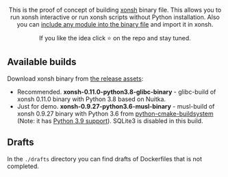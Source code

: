 <p align="center">
This is the proof of concept of building <a href="https://github.com/xonsh/xonsh">xonsh</a> binary file. This allows you to run xonsh interactive or run xonsh scripts without Python installation. Also you can <a href="https://github.com/anki-code/xonsh-binary/blob/516ec6ddeef414bcf2f15d61320f6df853b888e6/xonsh-0.11.0-python3.8-glibc-binary.Dockerfile#L12-L17">include any module into the binary file</a> and import it in xonsh.
</p>

<p align="center">  
If you like the idea click ⭐ on the repo and stay tuned.
</p>

## Available builds

Download xonsh binary from [the release assets](https://github.com/anki-code/xonsh-portable-binary/releases):

* Recommended. **xonsh-0.11.0-python3.8-glibc-binary** - glibc-build of xonsh 0.11.0 binary with Python 3.8 based on Nuitka.
* Just for demo. **xonsh-0.9.27-python3.6-musl-binary** - musl-build of xonsh 0.9.27 binary with Python 3.6 from [python-cmake-buildsystem](https://github.com/python-cmake-buildsystem/python-cmake-buildsystem) (Note: it has [Python 3.9 support](https://github.com/python-cmake-buildsystem/python-cmake-buildsystem/issues/304)). SQLite3 is disabled in this build.

## Drafts

In the `./drafts` directory you can find drafts of Dockerfiles that is not completed.


